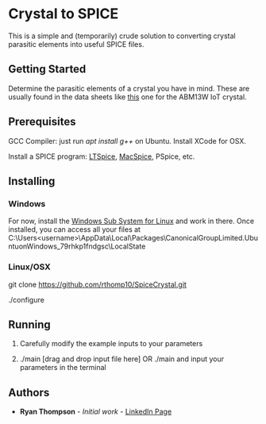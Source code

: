 # Crystal to SPICE

This is a simple and (temporarily) crude solution to converting crystal parasitic elements into useful SPICE files.

## Getting Started

Determine the parasitic elements of a crystal you have in mind. These are usually found in the data sheets like [this](https://abracon.com/datasheets/ABM13W.pdf) one for the ABM13W IoT crystal. 

## Prerequisites

GCC Compiler: just run *apt install g++* on Ubuntu. Install XCode for OSX.

Install a SPICE program: [LTSpice](https://www.analog.com/en/design-center/design-tools-and-calculators/ltspice-simulator.html), [MacSpice](https://www.macspice.com/Download.html), PSpice, etc.


## Installing

### Windows

For now, install the [Windows Sub System for Linux](https://docs.microsoft.com/en-us/windows/wsl/install-win10) and work in there.
Once installed, you can access all your files at C:\Users\<username>\AppData\Local\Packages\CanonicalGroupLimited.UbuntuonWindows_79rhkp1fndgsc\LocalState 

### Linux/OSX

git clone https://github.com/rthomp10/SpiceCrystal.git

./configure

## Running

1. Carefully modify the example inputs to your parameters

2. ./main [drag and drop input file here] OR ./main and input your parameters in the terminal

## Authors

* **Ryan Thompson** - *Initial work* - [LinkedIn Page](https://www.linkedin.com/in/rthomp10/)
